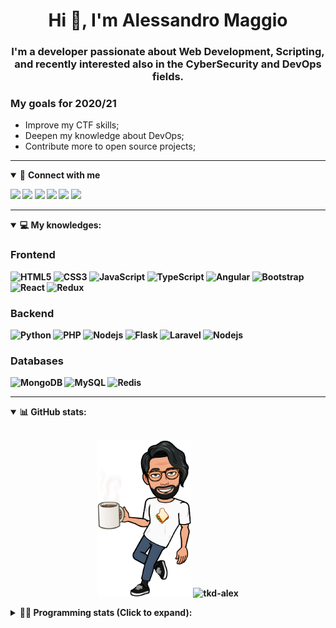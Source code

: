 <h1 align="center">Hi 👋, I'm Alessandro Maggio</h1>
<h3 align="center">I'm a developer passionate about Web Development, Scripting, and recently interested also in the CyberSecurity and DevOps fields.</h3>

### My goals for 2020/21
- Improve my CTF skills;
- Deepen my knowledge about DevOps;
- Contribute more to open source projects;

____

<details open>
<summary>🤝 <b>Connect with me<b></summary>

<p align = "center">

[<img src="https://img.shields.io/badge/twitter-1DA1F2.svg?&style=for-the-badge&logo=twitter&logoColor=white" />](https://twitter.com/TkdAxel)
[<img src ="https://img.shields.io/badge/portfolio-web-%23.svg?&style=for-the-badge&logo=&logoColor=white%22">](https://alessandromaggio.it/)
[<img src ="https://img.shields.io/badge/Telegram-1ca0f1.svg?&style=for-the-badge&logo=Telegram&logoColor=white%22&link=https://t.me/TkdAlex">](https://t.me/TkdAlex/)
[<img src="https://img.shields.io/badge/gmail-c14438.svg?&style=for-the-badge&logo=Gmail&logoColor=white&link=mailto:alex.tkd.alex@gmail.com"/>](mailto:alex.tkd.alex@gmail.com)
[<img src="https://img.shields.io/badge/linkedin-0077B5.svg?&style=for-the-badge&logo=linkedin&logoColor=white" />](https://www.linkedin.com/in/aalessandromaggio/)
[<img src = "https://img.shields.io/badge/instagram-E4405F.svg?&style=for-the-badge&logo=instagram&logoColor=white">](https://www.instagram.com/tkd_alex/)
<!--- [![Visits Badge](https://badges.pufler.dev/visits/tkd-alex/tkd-alex?style=for-the-badge&color=blue)](https://github.com/tkd-alex/tkd-alex) -->

</p>

</details>

---

<details open>
<summary>💻 <b>My knowledges</b>: </summary>

### Frontend
![HTML5](https://img.shields.io/badge/-HTML5-E34F26.svg?style=for-the-badge&logo=html5&logoColor=ffffff)
![CSS3](https://img.shields.io/badge/-CSS3-1572B6.svg?style=for-the-badge&logo=css3)
![JavaScript](https://img.shields.io/badge/-JavaScript-282C34?style=for-the-badge&logo=javascript)
![TypeScript](https://img.shields.io/badge/-TypeScript-007ACC?style=for-the-badge&logo=typescript)
![Angular](https://img.shields.io/badge/-Angular-DD0031?style=for-the-badge&logo=angular)
![Bootstrap](https://img.shields.io/badge/-Bootstrap-563D7C.svg?style=for-the-badge&logo=bootstrap)
![React](https://img.shields.io/badge/-React-282C34.svg?style=for-the-badge&logo=react&logoColor=ffffff)
![Redux](https://img.shields.io/badge/-Redux-764ABC.svg?style=for-the-badge&logo=redux)

### Backend
![Python](https://img.shields.io/badge/-Python-3776AB.svg?style=for-the-badge&logo=Python&logoColor=ffffff)
![PHP](https://img.shields.io/badge/-PHP-777BB4.svg?style=for-the-badge&logo=PHP&logoColor=ffffff)
![Nodejs](https://img.shields.io/badge/-Bash-4EAA25.svg?style=for-the-badge&logo=gnu-bash&logoColor=ffffff)
![Flask](https://img.shields.io/badge/-Flask-282C34.svg?style=for-the-badge&logo=flask)
![Laravel](https://img.shields.io/badge/-Laravel-FF2D20.svg?style=for-the-badge&logo=laravel&logoColor=ffffff)
![Nodejs](https://img.shields.io/badge/-Nodejs-339933.svg?style=for-the-badge&logo=Node.js&logoColor=ffffff)

### Databases
![MongoDB](https://img.shields.io/badge/-MongoDB-47A248?style=for-the-badge&logo=mongodb&logoColor=ffffff)
![MySQL](https://img.shields.io/badge/-MySQL-4479A1?style=for-the-badge&logo=mysql&logoColor=ffffff)
![Redis](https://img.shields.io/badge/-Redis-DC382D?style=for-the-badge&logo=Redis&logoColor=ffffff)

</details>

---

<details open>
 <summary>📊 <b>GitHub stats</b>: </summary>

<br>

<p align = "center">
    <img src="https://raw.githubusercontent.com/Tkd-Alex/tkd-alex/master/images/321517cd-ff68-41a7-b0d1-e765680568a7-8b6448d9-c944-4146-b633-adbdd25cb471-v1.png" height="250" />
    <img src="https://github-readme-stats.vercel.app/api?username=tkd-alex&show_icons=true&count_private=true&hide_border=true&line_height=25" alt="tkd-alex">
</p>

</design>

<details>
 <summary>👨‍💻 <b>Programming stats (Click to expand)</b>: </summary>
 
<!--START_SECTION:waka-->
**I'm an Early 🐤** 

```text
🌞 Morning    410 commits    █████░░░░░░░░░░░░░░░░░░░░   22.77% 
🌆 Daytime    753 commits    ██████████░░░░░░░░░░░░░░░   41.81% 
🌃 Evening    595 commits    ████████░░░░░░░░░░░░░░░░░   33.04% 
🌙 Night      43 commits     ░░░░░░░░░░░░░░░░░░░░░░░░░   2.39%

```
📅 **I'm Most Productive on Wednesday** 

```text
Monday       278 commits    ███░░░░░░░░░░░░░░░░░░░░░░   15.44% 
Tuesday      285 commits    ████░░░░░░░░░░░░░░░░░░░░░   15.82% 
Wednesday    336 commits    ████░░░░░░░░░░░░░░░░░░░░░   18.66% 
Thursday     303 commits    ████░░░░░░░░░░░░░░░░░░░░░   16.82% 
Friday       261 commits    ███░░░░░░░░░░░░░░░░░░░░░░   14.49% 
Saturday     170 commits    ██░░░░░░░░░░░░░░░░░░░░░░░   9.44% 
Sunday       168 commits    ██░░░░░░░░░░░░░░░░░░░░░░░   9.33%

```


📊 **This Week I Spent My Time On** 

```text
⌚︎ Time Zone: Europe/Rome

💬 Programming Languages: 
JavaScript               11 hrs 25 mins      ██████████████░░░░░░░░░░░   59.29% 
Java                     2 hrs 59 mins       ████░░░░░░░░░░░░░░░░░░░░░   15.54% 
HTML                     1 hr 10 mins        █░░░░░░░░░░░░░░░░░░░░░░░░   6.1% 
Other                    1 hr 2 mins         █░░░░░░░░░░░░░░░░░░░░░░░░   5.42% 
Git Config               30 mins             ░░░░░░░░░░░░░░░░░░░░░░░░░   2.67%

🔥 Editors: 
VS Code                  17 hrs 56 mins      ███████████████████████░░   93.1% 
Sublime Text             1 hr 19 mins        █░░░░░░░░░░░░░░░░░░░░░░░░   6.9%

🐱‍💻 Projects: 
secret-project-ytm       8 hrs 35 mins       ███████████░░░░░░░░░░░░░░   44.6% 
PandaScripts-Chrome-Exten4 hrs 17 mins       █████░░░░░░░░░░░░░░░░░░░░   22.25% 
myStore                  3 hrs 45 mins       ████░░░░░░░░░░░░░░░░░░░░░   19.48% 
Giannetto-Mobile         1 hr 32 mins        ██░░░░░░░░░░░░░░░░░░░░░░░   8.02% 
Unknown Project          1 hr 5 mins         █░░░░░░░░░░░░░░░░░░░░░░░░   5.65%

💻 Operating System: 
Linux                    19 hrs 16 mins      █████████████████████████   100.0%

```

**I Mostly Code in Python** 

```text
Python                   31 repos            ██████████░░░░░░░░░░░░░░░   41.89% 
JavaScript               12 repos            ████░░░░░░░░░░░░░░░░░░░░░   16.22% 
PHP                      5 repos             █░░░░░░░░░░░░░░░░░░░░░░░░   6.76% 
CSS                      5 repos             █░░░░░░░░░░░░░░░░░░░░░░░░   6.76% 
HTML                     5 repos             █░░░░░░░░░░░░░░░░░░░░░░░░   6.76%

```



 Last Updated on 30/07/2021
<!--END_SECTION:waka-->

</details>
